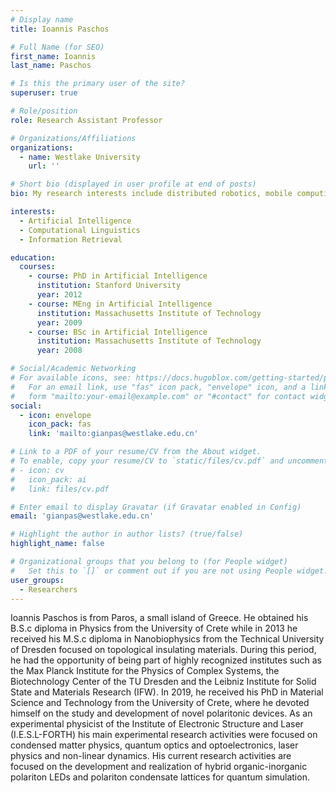 ```yaml
---
# Display name
title: Ioannis Paschos

# Full Name (for SEO)
first_name: Ioannis
last_name: Paschos

# Is this the primary user of the site?
superuser: true

# Role/position
role: Research Assistant Professor

# Organizations/Affiliations
organizations:
  - name: Westlake University
    url: ''

# Short bio (displayed in user profile at end of posts)
bio: My research interests include distributed robotics, mobile computing and programmable matter.

interests:
  - Artificial Intelligence
  - Computational Linguistics
  - Information Retrieval

education:
  courses:
    - course: PhD in Artificial Intelligence
      institution: Stanford University
      year: 2012
    - course: MEng in Artificial Intelligence
      institution: Massachusetts Institute of Technology
      year: 2009
    - course: BSc in Artificial Intelligence
      institution: Massachusetts Institute of Technology
      year: 2008

# Social/Academic Networking
# For available icons, see: https://docs.hugoblox.com/getting-started/page-builder/#icons
#   For an email link, use "fas" icon pack, "envelope" icon, and a link in the
#   form "mailto:your-email@example.com" or "#contact" for contact widget.
social:
  - icon: envelope
    icon_pack: fas
    link: 'mailto:gianpas@westlake.edu.cn'

# Link to a PDF of your resume/CV from the About widget.
# To enable, copy your resume/CV to `static/files/cv.pdf` and uncomment the lines below.
# - icon: cv
#   icon_pack: ai
#   link: files/cv.pdf

# Enter email to display Gravatar (if Gravatar enabled in Config)
email: 'gianpas@westlake.edu.cn'

# Highlight the author in author lists? (true/false)
highlight_name: false

# Organizational groups that you belong to (for People widget)
#   Set this to `[]` or comment out if you are not using People widget.
user_groups:
  - Researchers
---
```


Ioannis Paschos is from Paros, a small island of Greece. He obtained his B.S.c diploma in Physics from the University of Crete while in 2013 he received his M.S.c diploma in Nanobiophysics from the Technical University of Dresden focused on topological insulating materials. During this period, he had the opportunity of being part of highly recognized institutes such as the Max Planck Institute for the Physics of Complex Systems, the Biotechnology Center of the TU Dresden and the Leibniz Institute for Solid State and Materials Research (IFW). In 2019, he received his PhD in Material Science and Technology from the University of Crete, where he devoted himself on the study and development of novel polaritonic devices. As an experimental physicist of the Institute of Electronic Structure and Laser (I.E.S.L-FORTH) his main experimental research activities were focused on condensed matter physics, quantum optics and optoelectronics, laser physics and non-linear dynamics. His current research activities are focused on the development and realization of hybrid organic-inorganic polariton LEDs and polariton condensate lattices for quantum simulation.
